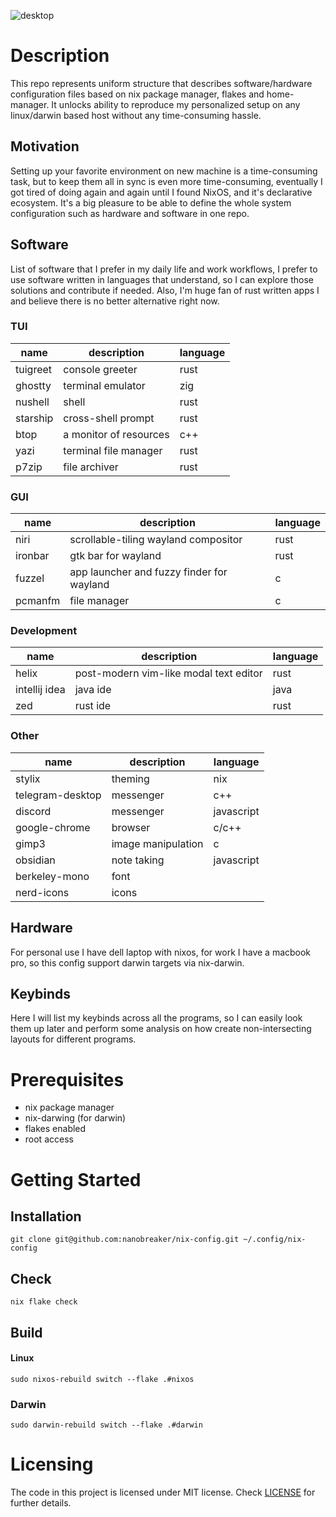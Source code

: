 ![desktop](screenshot_01.png)

# Description 

This repo represents uniform structure that describes software/hardware configuration files based
on nix package manager, flakes and home-manager. 
It unlocks ability to reproduce my personalized setup on any linux/darwin based host without any time-consuming hassle.

## Motivation
Setting up your favorite environment on new machine is a time-consuming task,
but to keep them all in sync is even more time-consuming,
eventually I got tired of doing again and again until I found NixOS, and it's declarative ecosystem.
It's a big pleasure to be able to define the whole system configuration
such as hardware and software in one repo.

## Software

List of software that I prefer in my daily life and work workflows, I prefer to use software
written in languages that understand, so I can explore those solutions and contribute if needed.
Also, I'm huge fan of rust written apps I and believe there is no better alternative right now.

### TUI

| name     | description            | language |
|----------|------------------------|----------|
| tuigreet | console greeter        | rust     |
| ghostty  | terminal emulator      | zig      |
| nushell  | shell                  | rust     |
| starship | cross-shell prompt     | rust     |
| btop     | a monitor of resources | c++      |
| yazi     | terminal file manager  | rust     |
| p7zip    | file archiver          | rust     |

### GUI

| name    | description                               | language |
|---------|-------------------------------------------|----------|
| niri    | scrollable-tiling wayland compositor      | rust     |
| ironbar | gtk bar for wayland                       | rust     |
| fuzzel  | app launcher and fuzzy finder for wayland | c        |
| pcmanfm | file manager                              | c        |

### Development

| name          | description                            | language |
|---------------|----------------------------------------|----------|
| helix         | post-modern vim-like modal text editor | rust     |
| intellij idea | java ide                               | java     |
| zed           | rust ide                               | rust     |

### Other

| name             | description        | language   |
|------------------|--------------------|------------|
| stylix           | theming            | nix        |
| telegram-desktop | messenger          | c++        |
| discord          | messenger          | javascript |
| google-chrome    | browser            | c/c++      |
| gimp3            | image manipulation | c          |
| obsidian         | note taking        | javascript |
| berkeley-mono    | font               |            |
| nerd-icons       | icons              |            |


## Hardware

For personal use I have dell laptop with nixos, for work I have a macbook pro,
so this config support darwin targets via nix-darwin.

## Keybinds

Here I will list my keybinds across all the programs, so I can easily look them up later
and perform some analysis on how create non-intersecting layouts for different programs.


# Prerequisites
* nix package manager
* nix-darwing (for darwin)
* flakes enabled
* root access

# Getting Started

## Installation

```shell
git clone git@github.com:nanobreaker/nix-config.git ~/.config/nix-config
```

## Check
```shell
nix flake check
```

## Build

#### Linux 
```shell
sudo nixos-rebuild switch --flake .#nixos
```

### Darwin
```shell
sudo darwin-rebuild switch --flake .#darwin
```

# Licensing
The code in this project is licensed under MIT license. Check [LICENSE](LICENSE) for further
details.
